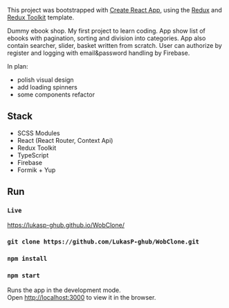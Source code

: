 This project was bootstrapped with [Create React App](https://github.com/facebook/create-react-app), using the [Redux](https://redux.js.org/) and [Redux Toolkit](https://redux-toolkit.js.org/) template.

Dummy ebook shop. My first project to learn coding. App show list of ebooks with pagination, sorting and division into categories. App also contain searcher, slider, basket written from scratch. User can authorize by register and logging with email&password handling by Firebase.

In plan:
- polish visual design
- add loading spinners
- some components refactor 

## Stack
- SCSS Modules
- React (React Router, Context Api)
- Redux Toolkit
- TypeScript
- Firebase
- Formik + Yup

## Run
### `Live`
https://lukasp-ghub.github.io/WobClone/

### `git clone https://github.com/LukasP-ghub/WobClone.git`

### `npm install`

### `npm start`

Runs the app in the development mode.<br />
Open [http://localhost:3000](http://localhost:3000) to view it in the browser.

